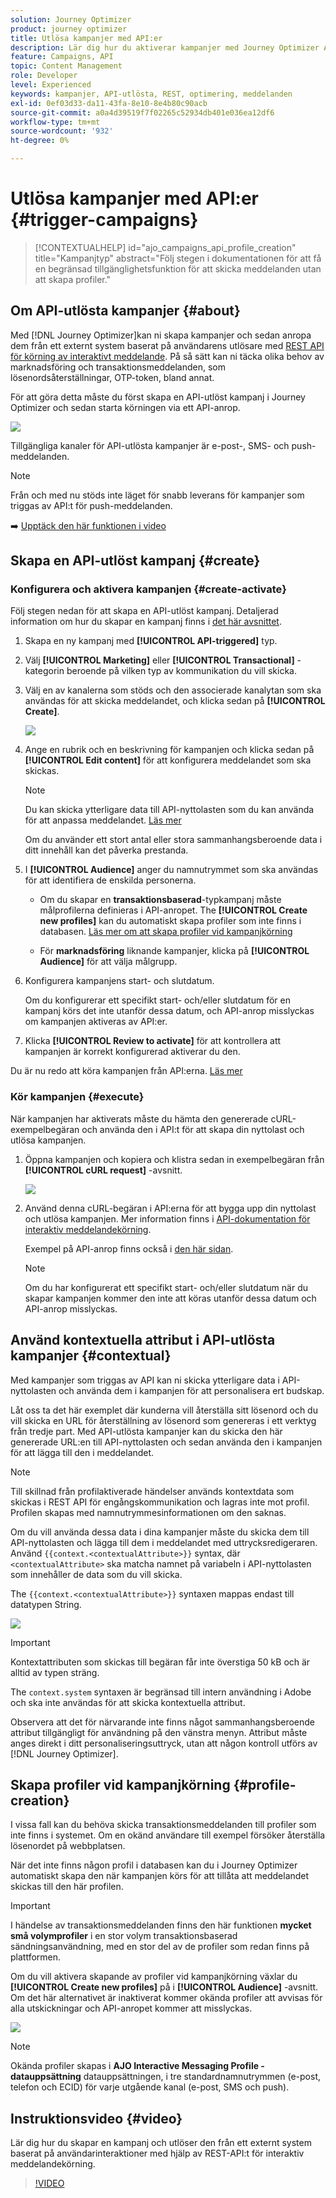 ```yaml
---
solution: Journey Optimizer
product: journey optimizer
title: Utlösa kampanjer med API:er
description: Lär dig hur du aktiverar kampanjer med Journey Optimizer API:er
feature: Campaigns, API
topic: Content Management
role: Developer
level: Experienced
keywords: kampanjer, API-utlösta, REST, optimering, meddelanden
exl-id: 0ef03d33-da11-43fa-8e10-8e4b80c90acb
source-git-commit: a0a4d39519f7f02265c52934db401e036ea12df6
workflow-type: tm+mt
source-wordcount: '932'
ht-degree: 0%

---
```


# Utlösa kampanjer med API:er {#trigger-campaigns}

>[!CONTEXTUALHELP]
>id="ajo_campaigns_api_profile_creation"
>title="Kampanjtyp"
>abstract="Följ stegen i dokumentationen för att få en begränsad tillgänglighetsfunktion för att skicka meddelanden utan att skapa profiler."

## Om API-utlösta kampanjer {#about}

Med [!DNL Journey Optimizer]kan ni skapa kampanjer och sedan anropa dem från ett externt system baserat på användarens utlösare med [REST API för körning av interaktivt meddelande](https://developer.adobe.com/journey-optimizer-apis/references/messaging/#tag/execution). På så sätt kan ni täcka olika behov av marknadsföring och transaktionsmeddelanden, som lösenordsåterställningar, OTP-token, bland annat.

För att göra detta måste du först skapa en API-utlöst kampanj i Journey Optimizer och sedan starta körningen via ett API-anrop.

![](../rn/assets/do-not-localize/api-triggered.gif)

Tillgängliga kanaler för API-utlösta kampanjer är e-post-, SMS- och push-meddelanden.

>[!NOTE]
>
>Från och med nu stöds inte läget för snabb leverans för kampanjer som triggas av API:t för push-meddelanden.

➡️ [Upptäck den här funktionen i video](#video)

## Skapa en API-utlöst kampanj {#create}

### Konfigurera och aktivera kampanjen {#create-activate}

Följ stegen nedan för att skapa en API-utlöst kampanj. Detaljerad information om hur du skapar en kampanj finns i [det här avsnittet](create-campaign.md).

1. Skapa en ny kampanj med **[!UICONTROL API-triggered]** typ.

1. Välj **[!UICONTROL Marketing]** eller **[!UICONTROL Transactional]** -kategorin beroende på vilken typ av kommunikation du vill skicka.

1. Välj en av kanalerna som stöds och den associerade kanalytan som ska användas för att skicka meddelandet, och klicka sedan på **[!UICONTROL Create]**.

   ![](assets/api-triggered-type.png)

1. Ange en rubrik och en beskrivning för kampanjen och klicka sedan på **[!UICONTROL Edit content]** för att konfigurera meddelandet som ska skickas.

   >[!NOTE]
   >
   >Du kan skicka ytterligare data till API-nyttolasten som du kan använda för att anpassa meddelandet. [Läs mer](#contextual)
   >
   >Om du använder ett stort antal eller stora sammanhangsberoende data i ditt innehåll kan det påverka prestanda.

1. I **[!UICONTROL Audience]** anger du namnutrymmet som ska användas för att identifiera de enskilda personerna.

   * Om du skapar en **transaktionsbaserad**-typkampanj måste målprofilerna definieras i API-anropet. The **[!UICONTROL Create new profiles]** kan du automatiskt skapa profiler som inte finns i databasen. [Läs mer om att skapa profiler vid kampanjkörning](#profile-creation)

   * För **marknadsföring** liknande kampanjer, klicka på **[!UICONTROL Audience]** för att välja målgrupp.

1. Konfigurera kampanjens start- och slutdatum.

   Om du konfigurerar ett specifikt start- och/eller slutdatum för en kampanj körs det inte utanför dessa datum, och API-anrop misslyckas om kampanjen aktiveras av API:er.

1. Klicka **[!UICONTROL Review to activate]** för att kontrollera att kampanjen är korrekt konfigurerad aktiverar du den.

Du är nu redo att köra kampanjen från API:erna. [Läs mer](#execute)

### Kör kampanjen {#execute}

När kampanjen har aktiverats måste du hämta den genererade cURL-exempelbegäran och använda den i API:t för att skapa din nyttolast och utlösa kampanjen.

1. Öppna kampanjen och kopiera och klistra sedan in exempelbegäran från **[!UICONTROL cURL request]** -avsnitt.

   ![](assets/api-triggered-curl.png)

1. Använd denna cURL-begäran i API:erna för att bygga upp din nyttolast och utlösa kampanjen. Mer information finns i [API-dokumentation för interaktiv meddelandekörning](https://developer.adobe.com/journey-optimizer-apis/references/messaging/#tag/execution).


   Exempel på API-anrop finns också i [den här sidan](https://developer.adobe.com/journey-optimizer-apis/references/messaging-samples/).

   >[!NOTE]
   >
   >Om du har konfigurerat ett specifikt start- och/eller slutdatum när du skapar kampanjen kommer den inte att köras utanför dessa datum och API-anrop misslyckas.

## Använd kontextuella attribut i API-utlösta kampanjer {#contextual}

Med kampanjer som triggas av API kan ni skicka ytterligare data i API-nyttolasten och använda dem i kampanjen för att personalisera ert budskap.

Låt oss ta det här exemplet där kunderna vill återställa sitt lösenord och du vill skicka en URL för återställning av lösenord som genereras i ett verktyg från tredje part. Med API-utlösta kampanjer kan du skicka den här genererade URL:en till API-nyttolasten och sedan använda den i kampanjen för att lägga till den i meddelandet.

>[!NOTE]
>
>Till skillnad från profilaktiverade händelser används kontextdata som skickas i REST API för engångskommunikation och lagras inte mot profil. Profilen skapas med namnutrymmesinformationen om den saknas.

Om du vill använda dessa data i dina kampanjer måste du skicka dem till API-nyttolasten och lägga till dem i meddelandet med uttrycksredigeraren. Använd `{{context.<contextualAttribute>}}` syntax, där `<contextualAttribute>` ska matcha namnet på variabeln i API-nyttolasten som innehåller de data som du vill skicka.

The `{{context.<contextualAttribute>}}` syntaxen mappas endast till datatypen String.

![](assets/api-triggered-context.png)


>[!IMPORTANT]
>
>Kontextattributen som skickas till begäran får inte överstiga 50 kB och är alltid av typen sträng.
>
>The `context.system` syntaxen är begränsad till intern användning i Adobe och ska inte användas för att skicka kontextuella attribut.

Observera att det för närvarande inte finns något sammanhangsberoende attribut tillgängligt för användning på den vänstra menyn. Attribut måste anges direkt i ditt personaliseringsuttryck, utan att någon kontroll utförs av [!DNL Journey Optimizer].

## Skapa profiler vid kampanjkörning {#profile-creation}

I vissa fall kan du behöva skicka transaktionsmeddelanden till profiler som inte finns i systemet. Om en okänd användare till exempel försöker återställa lösenordet på webbplatsen.

När det inte finns någon profil i databasen kan du i Journey Optimizer automatiskt skapa den när kampanjen körs för att tillåta att meddelandet skickas till den här profilen.

>[!IMPORTANT]
>
>I händelse av transaktionsmeddelanden finns den här funktionen **mycket små volymprofiler** i en stor volym transaktionsbaserad sändningsanvändning, med en stor del av de profiler som redan finns på plattformen.

Om du vill aktivera skapande av profiler vid kampanjkörning växlar du **[!UICONTROL Create new profiles]** på i **[!UICONTROL Audience]** -avsnitt. Om det här alternativet är inaktiverat kommer okända profiler att avvisas för alla utskickningar och API-anropet kommer att misslyckas.

![](assets/api-triggered-create-profile.png)

>[!NOTE]
>
>Okända profiler skapas i **AJO Interactive Messaging Profile - datauppsättning** datauppsättningen, i tre standardnamnutrymmen (e-post, telefon och ECID) för varje utgående kanal (e-post, SMS och push).

## Instruktionsvideo {#video}

Lär dig hur du skapar en kampanj och utlöser den från ett externt system baserat på användarinteraktioner med hjälp av REST-API:t för interaktiv meddelandekörning.

>[!VIDEO](https://video.tv.adobe.com/v/3425358?quality=12)
